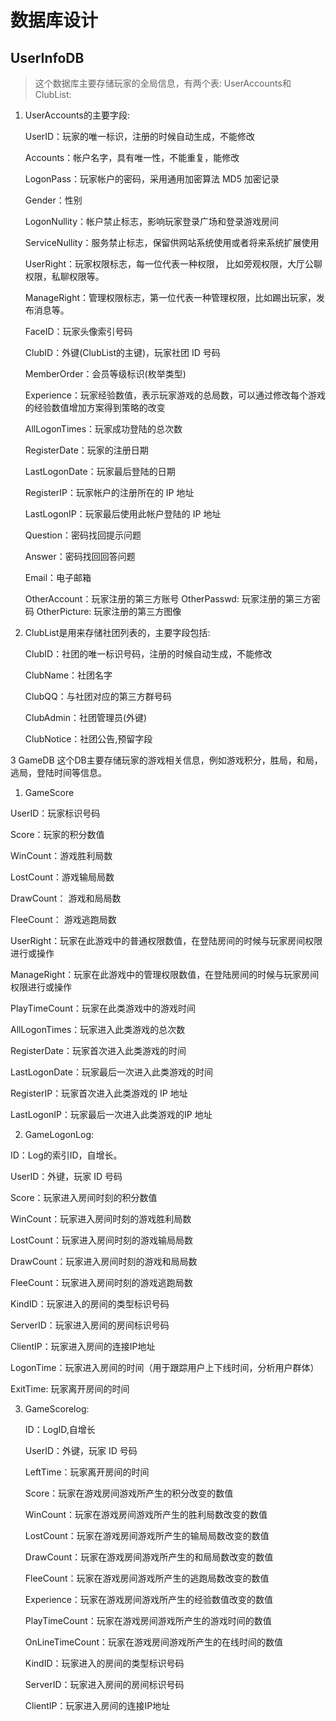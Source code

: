 # 数据库设计

## UserInfoDB
> 这个数据库主要存储玩家的全局信息，有两个表: UserAccounts和ClubList:

1. UserAccounts的主要字段:

    UserID：玩家的唯一标识，注册的时候自动生成，不能修改

    Accounts：帐户名字，具有唯一性，不能重复，能修改

    LogonPass：玩家帐户的密码，采用通用加密算法 MD5 加密记录

    Gender：性别

    LogonNullity：帐户禁止标志，影响玩家登录广场和登录游戏房间

    ServiceNullity：服务禁止标志，保留供网站系统使用或者将来系统扩展使用

    UserRight：玩家权限标志，每一位代表一种权限， 比如旁观权限，大厅公聊权限，私聊权限等。

    ManageRight：管理权限标志，第一位代表一种管理权限，比如踢出玩家，发布消息等。

    FaceID：玩家头像索引号码

    ClubID：外键(ClubList的主键)，玩家社团 ID 号码

    MemberOrder：会员等级标识(枚举类型)

    Experience：玩家经验数值，表示玩家游戏的总局数，可以通过修改每个游戏的经验数值增加方案得到策略的改变

    AllLogonTimes：玩家成功登陆的总次数

    RegisterDate：玩家的注册日期

    LastLogonDate：玩家最后登陆的日期

    RegisterIP：玩家帐户的注册所在的 IP 地址

    LastLogonIP：玩家最后使用此帐户登陆的 IP 地址

    Question：密码找回提示问题

    Answer：密码找回回答问题

    Email：电子邮箱

    OtherAccount：玩家注册的第三方账号
    OtherPasswd:  玩家注册的第三方密码
    OtherPicture: 玩家注册的第三方图像


2. ClubList是用来存储社团列表的，主要字段包括:

    ClubID：社团的唯一标识号码，注册的时候自动生成，不能修改

    ClubName：社团名字

    ClubQQ：与社团对应的第三方群号码

    ClubAdmin：社团管理员(外键)

    ClubNotice：社团公告,预留字段

3 GameDB
      这个DB主要存储玩家的游戏相关信息，例如游戏积分，胜局，和局，逃局，登陆时间等信息。

1. GameScore

  UserID：玩家标识号码

  Score：玩家的积分数值

  WinCount：游戏胜利局数

  LostCount：游戏输局局数

  DrawCount： 游戏和局局数

  FleeCount： 游戏逃跑局数

  UserRight：玩家在此游戏中的普通权限数值，在登陆房间的时候与玩家房间权限进行或操作

  ManageRight：玩家在此游戏中的管理权限数值，在登陆房间的时候与玩家房间权限进行或操作

  PlayTimeCount：玩家在此类游戏中的游戏时间

  AllLogonTimes：玩家进入此类游戏的总次数

  RegisterDate：玩家首次进入此类游戏的时间

  LastLogonDate：玩家最后一次进入此类游戏的时间

  RegisterIP：玩家首次进入此类游戏的 IP 地址

  LastLogonIP：玩家最后一次进入此类游戏的IP 地址

2. GameLogonLog:

  ID：Log的索引ID，自增长。

  UserID：外键，玩家 ID 号码

  Score：玩家进入房间时刻的积分数值

  WinCount：玩家进入房间时刻的游戏胜利局数

  LostCount：玩家进入房间时刻的游戏输局局数

  DrawCount：玩家进入房间时刻的游戏和局局数

  FleeCount：玩家进入房间时刻的游戏逃跑局数

  KindID：玩家进入的房间的类型标识号码 

  ServerID：玩家进入房间的房间标识号码

  ClientIP：玩家进入房间的连接IP地址

  LogonTime：玩家进入房间的时间（用于跟踪用户上下线时间，分析用户群体）

  ExitTime: 玩家离开房间的时间

3. GameScorelog:

   ID：LogID,自增长

   UserID：外键，玩家 ID 号码

   LeftTime：玩家离开房间的时间

   Score：玩家在游戏房间游戏所产生的积分改变的数值

   WinCount：玩家在游戏房间游戏所产生的胜利局数改变的数值

   LostCount：玩家在游戏房间游戏所产生的输局局数改变的数值

   DrawCount：玩家在游戏房间游戏所产生的和局局数改变的数值

   FleeCount：玩家在游戏房间游戏所产生的逃跑局数改变的数值

   Experience：玩家在游戏房间游戏所产生的经验数值改变的数值

   PlayTimeCount：玩家在游戏房间游戏所产生的游戏时间的数值

   OnLineTimeCount：玩家在游戏房间游戏所产生的在线时间的数值

   KindID：玩家进入的房间的类型标识号码

   ServerID：玩家进入房间的房间标识号码

   ClientIP：玩家进入房间的连接IP地址
